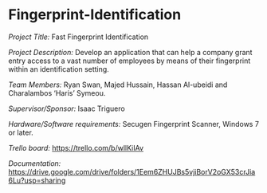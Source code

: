 # Fingerprint-Identification

*Project Title:* Fast Fingerprint Identification

*Project Description:* Develop an application that can help a company grant entry access to a vast number of employees by means of their fingerprint within an identification setting.

*Team Members:* Ryan Swan, Majed Hussain, Hassan Al-ubeidi and Charalambos ‘Haris’ Symeou.

*Supervisor/Sponsor:* Isaac Triguero

*Hardware/Software requirements:* Secugen Fingerprint Scanner, Windows 7 or later.

*Trello board:* https://trello.com/b/wllKiIAv

*Documentation:* https://drive.google.com/drive/folders/1Eem6ZHUJBs5vjiBorV2oGX53crJia6Lu?usp=sharing
